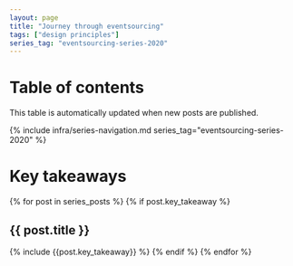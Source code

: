 ```yaml
---
layout: page
title: "Journey through eventsourcing"
tags: ["design principles"]
series_tag: "eventsourcing-series-2020"
---
```

# Table of contents

This table is automatically updated when new posts are published.

{% include infra/series-navigation.md  series_tag="eventsourcing-series-2020" %}

# Key takeaways

{% for post in series_posts %}
{% if post.key_takeaway %}
## {{ post.title }}
{% include {{post.key_takeaway}} %}
{% endif %}
{% endfor %}